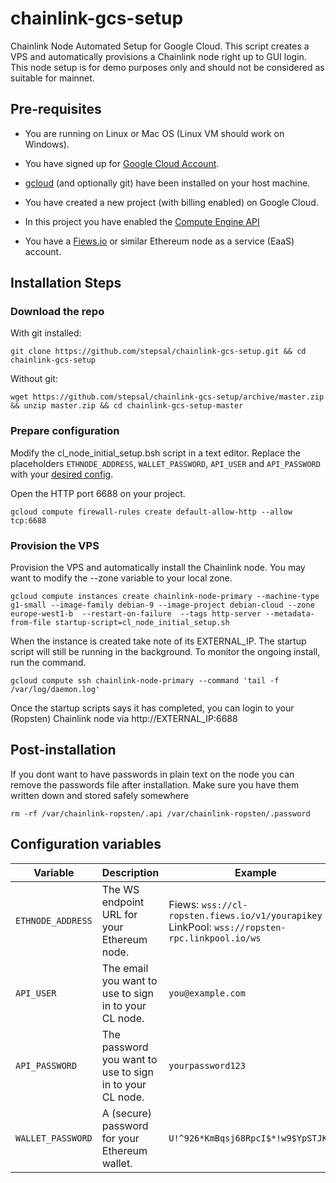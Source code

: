 # chainlink-gcs-setup
Chainlink Node Automated Setup for Google Cloud.
This script creates a VPS and automatically provisions a Chainlink node right up to GUI login.
This node setup is for demo purposes only and should not be considered as suitable for mainnet.

## Pre-requisites

* You are running on Linux or Mac OS (Linux VM should work on Windows).

* You have signed up for [Google Cloud Account](https://cloud.google.com/).

* [gcloud](https://cloud.google.com/sdk/install) (and optionally git) have been installed on your host machine.

* You have created a new project (with billing enabled) on Google Cloud.

* In this project you have enabled the [Compute Engine API](https://console.cloud.google.com/apis/api/compute.googleapis.com/overview) 

* You have a [Fiews.io](https://fiews.io/) or similar Ethereum node as a service (EaaS) account.

## Installation Steps

### Download the repo

With git installed:

```
git clone https://github.com/stepsal/chainlink-gcs-setup.git && cd chainlink-gcs-setup
```

Without git:

```
wget https://github.com/stepsal/chainlink-gcs-setup/archive/master.zip && unzip master.zip && cd chainlink-gcs-setup-master
```

### Prepare configuration

Modify the cl_node_initial_setup.bsh script in a text editor.
Replace the placeholders `ETHNODE_ADDRESS`, `WALLET_PASSWORD`, `API_USER` and `API_PASSWORD` with your [desired config](#configuration-variables).

Open the HTTP port 6688 on your project.

```
gcloud compute firewall-rules create default-allow-http --allow tcp:6688
```

### Provision the VPS

Provision the VPS and automatically install the Chainlink node. You may want to modify the --zone variable to your local zone.

```
gcloud compute instances create chainlink-node-primary --machine-type g1-small --image-family debian-9 --image-project debian-cloud --zone europe-west1-b  --restart-on-failure  --tags http-server --metadata-from-file startup-script=cl_node_initial_setup.sh
```

When the instance is created take note of its EXTERNAL_IP.
The startup script will still be running in the background. To monitor the ongoing install, run the command.

```
gcloud compute ssh chainlink-node-primary --command 'tail -f /var/log/daemon.log'
```

Once the startup scripts says it has completed, you can login to your (Ropsten) Chainlink node via http://EXTERNAL_IP:6688

## Post-installation
If you dont want to have passwords in plain text on the node you can remove the passwords file after installation. Make sure you have them written down and stored safely somewhere

```
rm -rf /var/chainlink-ropsten/.api /var/chainlink-ropsten/.password
```

## Configuration variables

Variable | Description | Example
-------- | ----------- | -------
`ETHNODE_ADDRESS` | The WS endpoint URL for your Ethereum node. | Fiews: `wss://cl-ropsten.fiews.io/v1/yourapikey` LinkPool: `wss://ropsten-rpc.linkpool.io/ws`
`API_USER` | The email you want to use to sign in to your CL node. | `you@example.com`
`API_PASSWORD` | The password you want to use to sign in to your CL node. | `yourpassword123`
`WALLET_PASSWORD` | A (secure) password for your Ethereum wallet. | `U!^926*KmBqsj68RpcI$*!w9$YpSTJK!#T`
